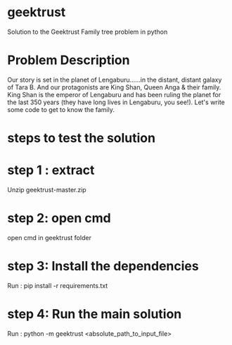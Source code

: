 # geektrust
Solution to the Geektrust Family tree problem in python

# Problem Description
Our story is set in the planet of Lengaburu......in the distant, distant galaxy of Tara B. And our protagonists are King Shan, Queen Anga & their family. King Shan is the emperor of Lengaburu and has been ruling the planet for the last 350 years (they have long lives in Lengaburu, you see!). Let's write some code to get to know the family.

# steps to test the solution 

# step 1 : extract
Unzip geektrust-master.zip

# step 2: open cmd
open cmd in geektrust folder

# step 3: Install the dependencies 
Run : pip install -r requirements.txt

# step 4: Run the main solution
Run : python -m geektrust <absolute_path_to_input_file>
